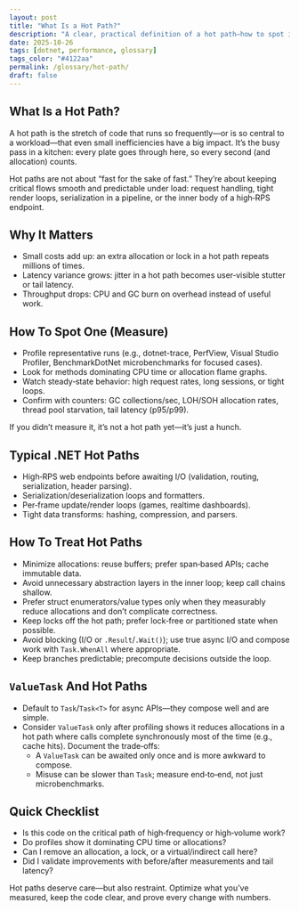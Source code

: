 ```yaml
---
layout: post
title: "What Is a Hot Path?"
description: "A clear, practical definition of a hot path—how to spot it, why it matters, and how to treat it in .NET."
date: 2025-10-26
tags: [dotnet, performance, glossary]
tags_color: "#4122aa"
permalink: /glossary/hot-path/
draft: false
---
```


## What Is a Hot Path?

A hot path is the stretch of code that runs so frequently—or is so central to a workload—that even small inefficiencies have a big impact. It’s the busy pass in a kitchen: every plate goes through here, so every second (and allocation) counts.

Hot paths are not about “fast for the sake of fast.” They’re about keeping critical flows smooth and predictable under load: request handling, tight render loops, serialization in a pipeline, or the inner body of a high‑RPS endpoint.

## Why It Matters

- Small costs add up: an extra allocation or lock in a hot path repeats millions of times.
- Latency variance grows: jitter in a hot path becomes user‑visible stutter or tail latency.
- Throughput drops: CPU and GC burn on overhead instead of useful work.

## How To Spot One (Measure)

- Profile representative runs (e.g., dotnet-trace, PerfView, Visual Studio Profiler, BenchmarkDotNet microbenchmarks for focused cases).
- Look for methods dominating CPU time or allocation flame graphs.
- Watch steady‑state behavior: high request rates, long sessions, or tight loops.
- Confirm with counters: GC collections/sec, LOH/SOH allocation rates, thread pool starvation, tail latency (p95/p99).

If you didn’t measure it, it’s not a hot path yet—it’s just a hunch.

## Typical .NET Hot Paths

- High‑RPS web endpoints before awaiting I/O (validation, routing, serialization, header parsing).
- Serialization/deserialization loops and formatters.
- Per‑frame update/render loops (games, realtime dashboards).
- Tight data transforms: hashing, compression, and parsers.

## How To Treat Hot Paths

- Minimize allocations: reuse buffers; prefer span‑based APIs; cache immutable data.
- Avoid unnecessary abstraction layers in the inner loop; keep call chains shallow.
- Prefer struct enumerators/value types only when they measurably reduce allocations and don’t complicate correctness.
- Keep locks off the hot path; prefer lock‑free or partitioned state when possible.
- Avoid blocking (I/O or `.Result`/`.Wait()`); use true async I/O and compose work with `Task.WhenAll` where appropriate.
- Keep branches predictable; precompute decisions outside the loop.

## `ValueTask` And Hot Paths

- Default to `Task`/`Task<T>` for async APIs—they compose well and are simple.
- Consider `ValueTask` only after profiling shows it reduces allocations in a hot path where calls complete synchronously most of the time (e.g., cache hits). Document the trade‑offs:
  - A `ValueTask` can be awaited only once and is more awkward to compose.
  - Misuse can be slower than `Task`; measure end‑to‑end, not just microbenchmarks.

## Quick Checklist

- Is this code on the critical path of high‑frequency or high‑volume work?
- Do profiles show it dominating CPU time or allocations?
- Can I remove an allocation, a lock, or a virtual/indirect call here?
- Did I validate improvements with before/after measurements and tail latency?

Hot paths deserve care—but also restraint. Optimize what you’ve measured, keep the code clear, and prove every change with numbers.


